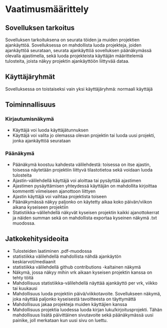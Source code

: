 # Vaatimusmäärittely

## Sovelluksen tarkoitus

Sovelluksen tarkoituksena on seurata töiden ja muiden projektien ajankäyttöä. Sovelluksessa on mahdollista luoda projekteja, joiden ajankäyttöä seurataan, seurata ajankäyttöä sovelluksen päänäkymässä olevalla ajastimella, sekä luoda projekteista käyttäjän määrittelemiä tulosteita, joista näkyy projektin ajankäyttöön liittyvää dataa.

## Käyttäjäryhmät

Sovelluksessa on toistaiseksi vain yksi käyttäjäryhmä: normaali käyttäjä

## Toiminnallisuus

### Kirjautumisnäkymä

- Käyttäjä voi luoda käyttäjätunnuksen
- Käyttäjä voi valita jo olemassa olevan projektin tai luoda uusi projekti, jonka ajankäyttöä seurataan

### Päänäkymä
- Päänäkymä koostuu kahdesta välilehdestä: toisessa on itse ajastin, toisessa näytetään projektiin liittyvä tilastotietoa sekä voidaan luoda tulosteita
- Ajastin-välilehdellä käyttäjä voi aloittaa tai pysäyttää ajastimen
- Ajastimen pysäyttämisen yhteydessä käyttäjän on mahdollita kirjoittaa kommentti viimeiseen ajanottoon liittyen
- Ajastin käyttäjä voi vaihtaa projektista toiseen
- Päänäkymässä näkyy paljonko on käytetty aikaa koko päivän/viikon aikana kyseiseen projektiin
- Statistiikka-välilehdellä näkyvät kyseisen projektin kaikki ajanottokerrat ja näiden summan sekä on mahdollista exportaa kyseinen näkymä .txt muodossa.

## Jatkokehitysideoita
- Tulosteiden laatiminen .pdf-muodossa
- statistiikka välilehdellä mahdollista nähdä ajankäytön keskiarvot/mediaanit
- statistiikka välilehdellä github contributions -kaltainen näkymä
- Näkymä, jossa näkyy mihin vrk aikaan kyseisen projektin kanssa on tehty töitä
- Mahdollisuus statistiikka-välilehdellä näyttää ajankäyttö per vrk, viikko tai kuukausi
- Mahdollisuus luoda projektiin päivä/viikkotavoite. Sovellukseen näkymä, joka näyttää paljonko kyseisestä tavoitteesta on täyttymättä
- Mahdollisuus jakaa projekteja muiden käyttäjien kanssa
- Mahdollisuus projektia luodessa luoda kirjan luku/kirjoitusprojekti. Tähän mahdollisuus lisätä päivittäinen sivutavoite sekä päänäkymässä uusi painike, joll merkataan kun uusi sivu on luettu.
